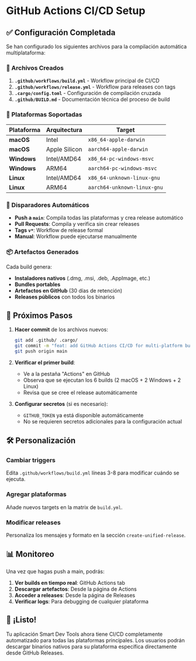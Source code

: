 # GitHub Actions CI/CD Setup

## ✅ Configuración Completada

Se han configurado los siguientes archivos para la compilación automática multiplataforma:

### 📁 Archivos Creados

1. **`.github/workflows/build.yml`** - Workflow principal de CI/CD
2. **`.github/workflows/release.yml`** - Workflow para releases con tags
3. **`.cargo/config.toml`** - Configuración de compilación cruzada
4. **`.github/BUILD.md`** - Documentación técnica del proceso de build

### 🎯 Plataformas Soportadas

| Plataforma | Arquitectura | Target |
|------------|-------------|--------|
| **macOS** | Intel | `x86_64-apple-darwin` |
| **macOS** | Apple Silicon | `aarch64-apple-darwin` |
| **Windows** | Intel/AMD64 | `x86_64-pc-windows-msvc` |
| **Windows** | ARM64 | `aarch64-pc-windows-msvc` |
| **Linux** | Intel/AMD64 | `x86_64-unknown-linux-gnu` |
| **Linux** | ARM64 | `aarch64-unknown-linux-gnu` |

### 🚀 Disparadores Automáticos

- **Push a `main`**: Compila todas las plataformas y crea release automático
- **Pull Requests**: Compila y verifica sin crear releases
- **Tags `v*`**: Workflow de release formal
- **Manual**: Workflow puede ejecutarse manualmente

### 📦 Artefactos Generados

Cada build genera:
- **Instaladores nativos** (.dmg, .msi, .deb, .AppImage, etc.)
- **Bundles portables** 
- **Artefactos en GitHub** (30 días de retención)
- **Releases públicos** con todos los binarios

## 🔄 Próximos Pasos

1. **Hacer commit** de los archivos nuevos:
   ```bash
   git add .github/ .cargo/
   git commit -m "feat: add GitHub Actions CI/CD for multi-platform builds"
   git push origin main
   ```

2. **Verificar el primer build**:
   - Ve a la pestaña "Actions" en GitHub
   - Observa que se ejecutan los 6 builds (2 macOS + 2 Windows + 2 Linux)
   - Revisa que se cree el release automáticamente

3. **Configurar secretos** (si es necesario):
   - `GITHUB_TOKEN` ya está disponible automáticamente
   - No se requieren secretos adicionales para la configuración actual

## 🛠️ Personalización

### Cambiar triggers
Edita `.github/workflows/build.yml` líneas 3-8 para modificar cuándo se ejecuta.

### Agregar plataformas
Añade nuevos targets en la matrix de `build.yml`.

### Modificar releases
Personaliza los mensajes y formato en la sección `create-unified-release`.

## 📊 Monitoreo

Una vez que hagas push a main, podrás:

1. **Ver builds en tiempo real**: GitHub Actions tab
2. **Descargar artefactos**: Desde la página de Actions
3. **Acceder a releases**: Desde la página de Releases
4. **Verificar logs**: Para debugging de cualquier plataforma

## 🎉 ¡Listo!

Tu aplicación Smart Dev Tools ahora tiene CI/CD completamente automatizado para todas las plataformas principales. Los usuarios podrán descargar binarios nativos para su plataforma específica directamente desde GitHub Releases.
